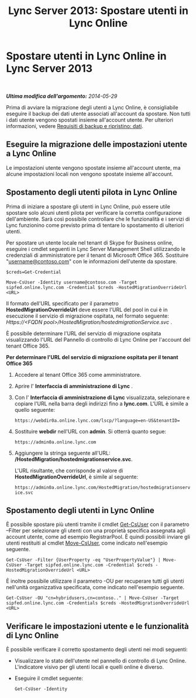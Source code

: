 ﻿---
title: 'Lync Server 2013: Spostare utenti in Lync Online'
TOCTitle: Spostare utenti in Lync Online
ms:assetid: 6a523c86-2eac-4fa4-973a-4406872c9a7d
ms:mtpsurl: https://technet.microsoft.com/it-it/library/JJ204969(v=OCS.15)
ms:contentKeyID: 49300870
ms.date: 08/24/2015
mtps_version: v=OCS.15
ms.translationtype: HT
---

# Spostare utenti in Lync Online in Lync Server 2013

 

_**Ultima modifica dell'argomento:** 2014-05-29_

Prima di avviare la migrazione degli utenti a Lync Online, è consigliabile eseguire il backup dei dati utente associati all'account da spostare. Non tutti i dati utente vengono spostati insieme all'account utente. Per ulteriori informazioni, vedere [Requisiti di backup e ripristino: dati](lync-server-2013-backup-and-restoration-requirements-data.md).

## Eseguire la migrazione delle impostazioni utente a Lync Online

Le impostazioni utente vengono spostate insieme all'account utente, ma alcune impostazioni locali non vengono spostate insieme all'account.

## Spostamento degli utenti pilota in Lync Online

Prima di iniziare a spostare gli utenti in Lync Online, può essere utile spostare solo alcuni utenti pilota per verificare la corretta configurazione dell'ambiente. Sarà così possibile controllare che le funzionalità e i servizi di Lync funzionino come previsto prima di tentare lo spostamento di ulteriori utenti.

Per spostare un utente locale nel tenant di Skype for Business online, eseguire i cmdlet seguenti in Lync Server Management Shell utilizzando le credenziali di amministratore per il tenant di Microsoft Office 365. Sostituire "username@contoso.com" con le informazioni dell'utente da spostare.

    $creds=Get-Credential

    Move-CsUser -Identity username@contoso.com -Target sipfed.online.lync.com -Credential $creds -HostedMigrationOverrideUrl <URL>

Il formato dell'URL specificato per il parametro **HostedMigrationOverrideUrl** deve essere l'URL del pool in cui è in esecuzione il servizio di migrazione ospitata, nel formato seguente: *Https://\<FQDN pool\>/HostedMigration/hostedmigrationService.svc* .

È possibile determinare l'URL del servizio di migrazione ospitata visualizzando l'URL del Pannello di controllo di Lync Online per l'account del tenant Office 365.

**Per determinare l'URL del servizio di migrazione ospitata per il tenant Office 365**

1.  Accedere al tenant Office 365 come amministratore.

2.  Aprire l' **Interfaccia di amministrazione di Lync** .

3.  Con l' **Interfaccia di amministrazione di Lync** visualizzata, selezionare e copiare l'URL nella barra degli indirizzi fino a **lync.com**. L'URL è simile a quello seguente:
    
    `https://webdir0a.online.lync.com/lscp/?language=en-US&tenantID=`

4.  Sostituire **webdir** nell'URL con **admin**. Si otterrà quanto segue:
    
    `https://admin0a.online.lync.com`

5.  Aggiungere la stringa seguente all'URL: **/HostedMigration/hostedmigrationservice.svc**.
    
    L'URL risultante, che corrisponde al valore di **HostedMigrationOverrideUrl**, è simile al seguente:
    
    `https://admin0a.online.lync.com/HostedMigration/hostedmigrationservice.svc`

## Spostamento degli utenti in Lync Online

È possibile spostare più utenti tramite il cmdlet [Get-CsUser](https://docs.microsoft.com/en-us/powershell/module/skype/Get-CsUser) con il parametro –Filter per selezionare gli utenti con una proprietà specifica assegnata agli account utente, come ad esempio RegistrarPool. È quindi possibili inviare gli utenti restituiti al cmdlet [Move-CsUser](https://docs.microsoft.com/en-us/powershell/module/skype/Move-CsUser), come indicato nell'esempio seguente.

    Get-CsUser -Filter {UserProperty -eq "UserPropertyValue"} | Move-CsUser -Target sipfed.online.lync.com -Credential $creds -HostedMigrationOverrideUrl <URL>

È inoltre possibile utilizzare il parametro -OU per recuperare tutti gli utenti nell'unità organizzativa specificata, come indicato nell'esempio seguente.

    Get-CsUser -OU "cn=hybridusers,cn=contoso.." | Move-CsUser -Target sipfed.online.lync.com -Credentials $creds -HostedMigrationOverrideUrl <URL>

## Verificare le impostazioni utente e le funzionalità di Lync Online

È possibile verificare il corretto spostamento degli utenti nei modi seguenti:

  - Visualizzare lo stato dell'utente nel pannello di controllo di Lync Online. L'indicatore visivo per gli utenti locali e quelli online è diverso.

  - Eseguire il cmdlet seguente:
    
        Get-CsUser -Identity

